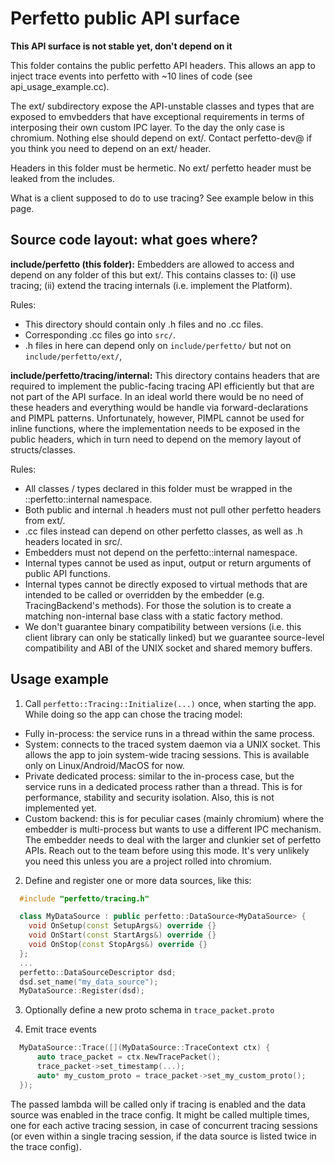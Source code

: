 # Perfetto public API surface

**This API surface is not stable yet, don't depend on it**

This folder contains the public perfetto API headers. This allows an app to
inject trace events into perfetto with ~10 lines of code (see
api_usage_example.cc).

The ext/ subdirectory expose the API-unstable classes and types that are
exposed to emvbedders that have exceptional requirements in terms of interposing
their own custom IPC layer. To the day the only case is chromium. Nothing else
should depend on ext/. Contact perfetto-dev@ if you think you need to 
depend on an ext/ header.

Headers in this folder must be hermetic. No ext/ perfetto header must be
leaked from the includes.

What is a client supposed to do to use tracing? See example below in this page.


Source code layout: what goes where?
------------------------------------

**include/perfetto (this folder):**
Embedders are allowed to access and depend on any folder of this but ext/.
This contains classes to: (i) use tracing; (ii) extend the tracing internals
(i.e. implement the Platform).

Rules:
- This directory should contain only .h files and no .cc files.
- Corresponding .cc files go into `src/`.
- .h files in here can depend only on `include/perfetto/` but not on
  `include/perfetto/ext/`,

**include/perfetto/tracing/internal:**
This directory contains headers that are required to implement the public-facing
tracing API efficiently but that are not part of the API surface.
In an ideal world there would be no need of these headers and everything would
be handle via forward-declarations and PIMPL patterns. Unfortunately, however,
PIMPL cannot be used for inline functions, where the implementation needs to be
exposed in the public headers, which in turn need to depend on the memory layout
of structs/classes.

Rules:
- All classes / types declared in this folder must be wrapped in the
  ::perfetto::internal namespace.
- Both public and internal .h headers must not pull other perfetto headers
  from ext/.
- .cc files instead can depend on other perfetto classes, as well as .h headers
  located in src/.
- Embedders must not depend on the perfetto::internal namespace.
- Internal types cannot be used as input, output or return arguments of public
  API functions.
- Internal types cannot be directly exposed to virtual methods that are
  intended to be called or overridden by the embedder (e.g. TracingBackend's
  methods). For those the solution is to create a matching non-internal base
  class with a static factory method.
- We don't guarantee binary compatibility between versions (i.e. this client
  library can only be statically linked) but we guarantee source-level
  compatibility and ABI of the UNIX socket and shared memory buffers.


Usage example
-------------
1. Call `perfetto::Tracing::Initialize(...)` once, when starting the app.
  While doing so the app can chose the tracing model:
  - Fully in-process: the service runs in a thread within the same process.
  - System: connects to the traced system daemon via a UNIX socket. This allows
    the app to join system-wide tracing sessions. This is available only on
    Linux/Android/MacOS for now.
  - Private dedicated process: similar to the in-process case, but the service
    runs in a dedicated process rather than a thread. This is for performance,
    stability and security isolation. Also, this is not implemented yet.
  - Custom backend: this is for peculiar cases (mainly chromium) where the
    embedder is multi-process but wants to use a different IPC mechanism. The
    embedder needs to deal with the larger and clunkier set of perfetto APIs.
    Reach out to the team before using this mode. It's very unlikely you need
    this unless you are a project rolled into chromium.

2. Define and register one or more data sources, like this:
```cpp
  #include "perfetto/tracing.h"

  class MyDataSource : public perfetto::DataSource<MyDataSource> {
    void OnSetup(const SetupArgs&) override {}
    void OnStart(const StartArgs&) override {}
    void OnStop(const StopArgs&) override {}
  };
  ...
  perfetto::DataSourceDescriptor dsd;
  dsd.set_name("my_data_source");
  MyDataSource::Register(dsd);
```

3. Optionally define a new proto schema in `trace_packet.proto`

4. Emit trace events
```cpp
  MyDataSource::Trace([](MyDataSource::TraceContext ctx) {
      auto trace_packet = ctx.NewTracePacket();
      trace_packet->set_timestamp(...);
      auto* my_custom_proto = trace_packet->set_my_custom_proto();
  });
```

The passed lambda will be called only if tracing is enabled and the data source
was enabled in the trace config. It might be called multiple times, one for each
active tracing session, in case of concurrent tracing sessions (or even within a
single tracing session, if the data source is listed twice in the trace config).
